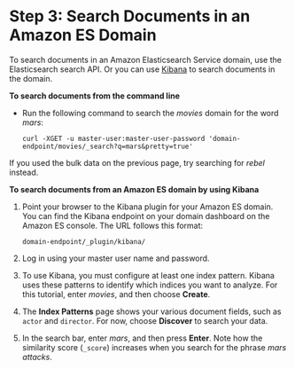 # Step 3: Search Documents in an Amazon ES Domain<a name="es-gsg-search"></a>

To search documents in an Amazon Elasticsearch Service domain, use the Elasticsearch search API\. Or you can use [Kibana](es-kibana.md) to search documents in the domain\.

**To search documents from the command line**
+ Run the following command to search the *movies* domain for the word *mars*:

  ```
  curl -XGET -u master-user:master-user-password 'domain-endpoint/movies/_search?q=mars&pretty=true'
  ```

If you used the bulk data on the previous page, try searching for *rebel* instead\.

**To search documents from an Amazon ES domain by using Kibana**

1. Point your browser to the Kibana plugin for your Amazon ES domain\. You can find the Kibana endpoint on your domain dashboard on the Amazon ES console\. The URL follows this format:

   ```
   domain-endpoint/_plugin/kibana/
   ```

1. Log in using your master user name and password\.

1. To use Kibana, you must configure at least one index pattern\. Kibana uses these patterns to identify which indices you want to analyze\. For this tutorial, enter *movies*, and then choose **Create**\.

1. The **Index Patterns** page shows your various document fields, such as `actor` and `director`\. For now, choose **Discover** to search your data\.

1. In the search bar, enter *mars*, and then press **Enter**\. Note how the similarity score \(`_score`\) increases when you search for the phrase *mars attacks*\.